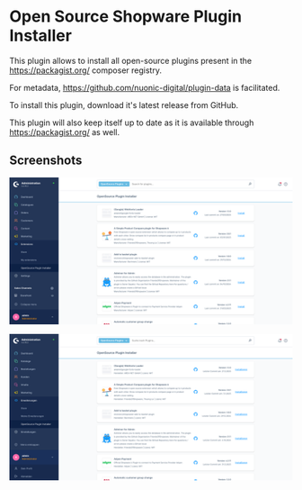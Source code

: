 # Open Source Shopware Plugin Installer

This plugin allows to install all open-source plugins present in the https://packagist.org/ composer registry.

For metadata, https://github.com/nuonic-digital/plugin-data is facilitated.

To install this plugin, download it's latest release from GitHub.

This plugin will also keep itself up to date as it is available through https://packagist.org/ as well.

## Screenshots

![Plugin List EN](./src/Resources/store/images/en/0.png)

![Plugin List EN](./src/Resources/store/images/de/0.png)
